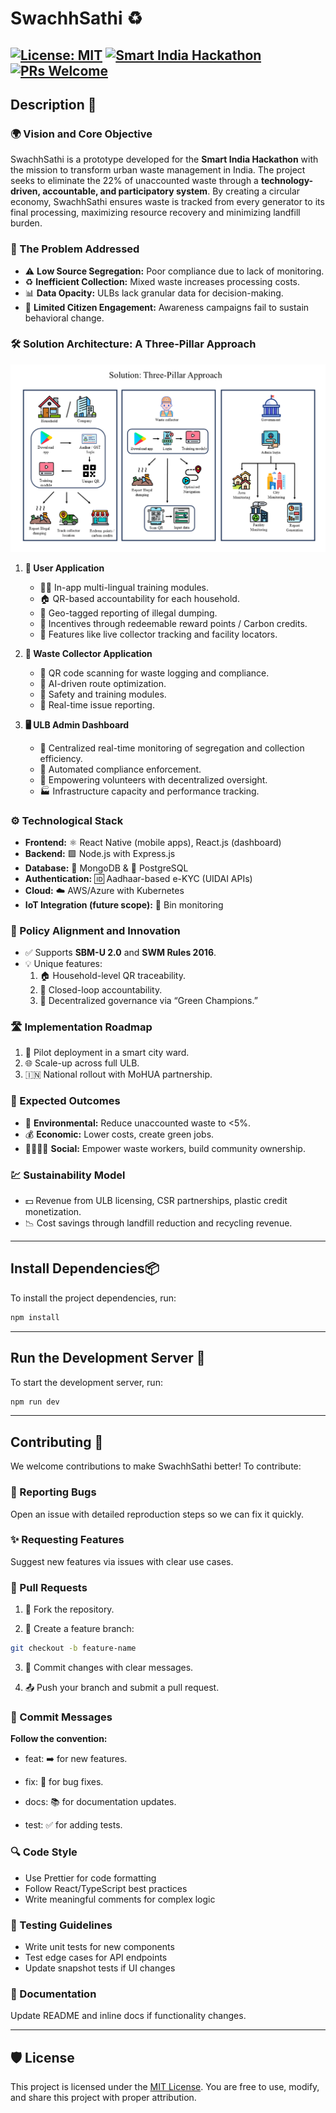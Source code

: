 # **SwachhSathi** ♻️
[![License: MIT](https://img.shields.io/badge/License-MIT-yellow.svg)](LICENSE)
[![Smart India Hackathon](https://img.shields.io/badge/SIH-2025-blue.svg)]()
[![PRs Welcome](https://img.shields.io/badge/PRs-welcome-brightgreen.svg)]()
---
## **Description** 📝

### 🌍 Vision and Core Objective 
SwachhSathi is a prototype developed for the **Smart India Hackathon** with the mission to transform urban waste management in India. The project seeks to eliminate the 22% of unaccounted waste through a **technology-driven, accountable, and participatory system**. By creating a circular economy, SwachhSathi ensures waste is tracked from every generator to its final processing, maximizing resource recovery and minimizing landfill burden.

### 🚮 The Problem Addressed
- ⚠️ **Low Source Segregation:** Poor compliance due to lack of monitoring.  
- ♻️ **Inefficient Collection:** Mixed waste increases processing costs.  
- 📊 **Data Opacity:** ULBs lack granular data for decision-making.  
- 🙍 **Limited Citizen Engagement:** Awareness campaigns fail to sustain behavioral change.  

### 🛠️ Solution Architecture: A Three-Pillar Approach
![Solution Architecture](images/Solution_Architecture.png)
1. **📱 User Application**
   - 🧑‍🏫 In-app multi-lingual training modules.  
   - 🏠 QR-based accountability for each household.  
   - 📍 Geo-tagged reporting of illegal dumping.  
   - 🎁 Incentives through redeemable reward points / Carbon credits.  
   - 🚛 Features like live collector tracking and facility locators.  

2. **🚮 Waste Collector Application**
   - 📲 QR code scanning for waste logging and compliance.  
   - 🤖 AI-driven route optimization.  
   - 🦺 Safety and training modules.  
   - 🚨 Real-time issue reporting.  

3. **🖥️ ULB Admin Dashboard**
   - 📡 Centralized real-time monitoring of segregation and collection efficiency.  
   - 🛑 Automated compliance enforcement.  
   - 👥 Empowering volunteers with decentralized oversight.  
   - 🏭 Infrastructure capacity and performance tracking.  

### ⚙️ Technological Stack
- **Frontend:** ⚛️ React Native (mobile apps), React.js (dashboard)  
- **Backend:** 🟩 Node.js with Express.js  
- **Database:** 🍃 MongoDB & 🐘 PostgreSQL  
- **Authentication:** 🆔 Aadhaar-based e-KYC (UIDAI APIs)  
- **Cloud:** ☁️ AWS/Azure with Kubernetes  
- **IoT Integration (future scope):** 📡 Bin monitoring   

### 📜 Policy Alignment and Innovation
- ✅ Supports **SBM-U 2.0** and **SWM Rules 2016**.  
- 💡 Unique features:
  1. 🏠 Household-level QR traceability.  
  2.  🔄 Closed-loop accountability.  
  3.  🌱 Decentralized governance via “Green Champions.”  

### 🛣️ Implementation Roadmap
1. 🚀 Pilot deployment in a smart city ward.  
2. 🌐 Scale-up across full ULB.  
3. 🇮🇳 National rollout with MoHUA partnership.  

### 🎯 Expected Outcomes
- 🌿 **Environmental:** Reduce unaccounted waste to <5%.  
- 💰 **Economic:** Lower costs, create green jobs.  
- 👨‍👩‍👧‍👦 **Social:** Empower waste workers, build community ownership.  

### 💹 Sustainability Model
- 💵 Revenue from ULB licensing, CSR partnerships, plastic credit monetization.  
- 📉 Cost savings through landfill reduction and recycling revenue.  

---

## **Install Dependencies**📦

To install the project dependencies, run:

```bash
npm install
```
---

## **Run the Development Server** 🚀

To start the development server, run:
```bash
npm run dev
```
---

## **Contributing** 🤝

We welcome contributions to make SwachhSathi better! To contribute:

### 🐞 Reporting Bugs

Open an issue with detailed reproduction steps so we can fix it quickly.

### ✨ Requesting Features

Suggest new features via issues with clear use cases.

### 🔀 Pull Requests

1. 🍴 Fork the repository.

2. 🌱 Create a feature branch:

``` bash
git checkout -b feature-name
```
3. 💾 Commit changes with clear messages.

4. 📤 Push your branch and submit a pull request.

### 📝 Commit Messages

**Follow the convention:**

* feat: ➡️ for new features.

* fix: 🐛 for bug fixes.

* docs: 📚 for documentation updates.

* test: ✅ for adding tests.

### 🔍 Code Style
- Use Prettier for code formatting
- Follow React/TypeScript best practices
- Write meaningful comments for complex logic

### 🧪 Testing Guidelines
- Write unit tests for new components
- Test edge cases for API endpoints
- Update snapshot tests if UI changes

### 📖 Documentation

Update README and inline docs if functionality changes.

---

## **🛡️ License**
This project is licensed under the [MIT License](LICENSE). You are free to use, modify, and share this project with proper attribution.
